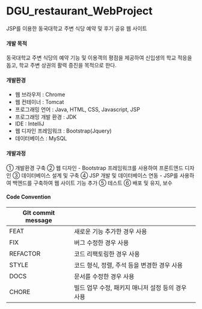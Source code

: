 # DGU_restaurant_WebProject
JSP를 이용한 동국대학교 주변 식당 예약 및 후기 공유 웹 사이트



#### 개발 목적

동국대학교 주변 식당의 예약 기능 및 이용객의 평점을 제공하여 신입생의 학교 적응을 돕고, 학교 주변 상권의 활력 증진을 목적으로 한다.



#### 개발환경

* 웹 브라우저 : Chrome
* 웹 컨테이너 : Tomcat 
* 프로그래밍 언어 : Java, HTML, CSS, Javascript, JSP
* 프로그래밍 개발 환경 : JDK
* IDE : IntelliJ
* 웹 디자인 프레임워크 : Bootstrap(Jquery)
* 데이터베이스 : MySQL



#### 개발과정

① 개발환경 구축
② 웹 디자인 - Bootstrap 프레임워크를 사용하여 프론트엔드 디자인
③ 데이터베이스 설계 및 구축
④ JSP 개발 및 데이터베이스 연동 - JSP를 사용하여 백엔드를 구축하여 웹 사이트 기능 추가
⑤ 테스트
⑥ 배포 및 유지, 보수



#### Code Convention

| GIt commit message |                                                   |
| ------------------ | ------------------------------------------------- |
| FEAT               | 새로운 기능 추가한 경우 사용                      |
| FIX                | 버그 수정한 경우 사용                             |
| REFACTOR           | 코드 리팩토링한 경우 사용                         |
| STYLE              | 코드 형식, 정렬, 주석 등을 변경한 경우 사용       |
| DOCS               | 문서를 수정한 경우 사용                           |
| CHORE              | 빌드 업무 수정, 패키지 매니저 설정 등의 경우 사용 |

